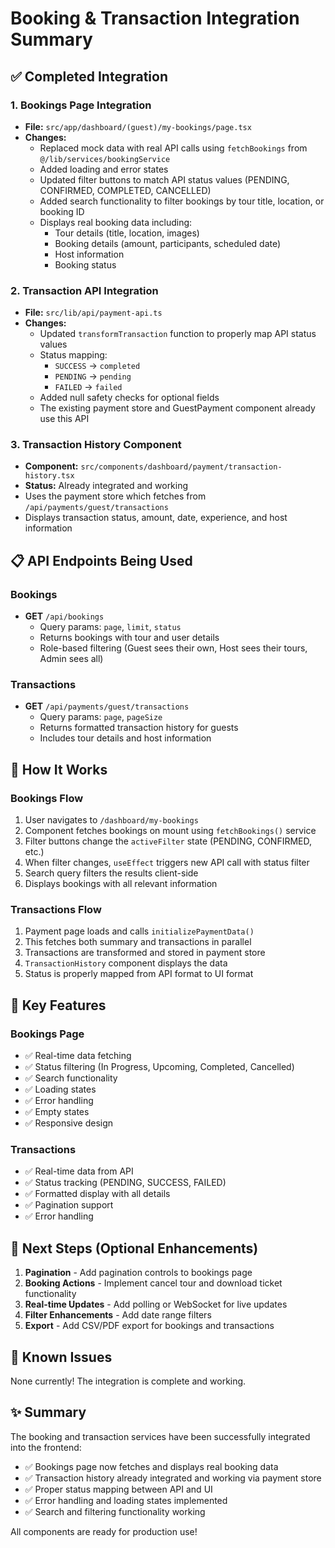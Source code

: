 # Booking & Transaction Integration Summary

## ✅ Completed Integration

### 1. **Bookings Page Integration**
   - **File:** `src/app/dashboard/(guest)/my-bookings/page.tsx`
   - **Changes:**
     - Replaced mock data with real API calls using `fetchBookings` from `@/lib/services/bookingService`
     - Added loading and error states
     - Updated filter buttons to match API status values (PENDING, CONFIRMED, COMPLETED, CANCELLED)
     - Added search functionality to filter bookings by tour title, location, or booking ID
     - Displays real booking data including:
       - Tour details (title, location, images)
       - Booking details (amount, participants, scheduled date)
       - Host information
       - Booking status

### 2. **Transaction API Integration**
   - **File:** `src/lib/api/payment-api.ts`
   - **Changes:**
     - Updated `transformTransaction` function to properly map API status values
     - Status mapping:
       - `SUCCESS` → `completed`
       - `PENDING` → `pending`
       - `FAILED` → `failed`
     - Added null safety checks for optional fields
     - The existing payment store and GuestPayment component already use this API

### 3. **Transaction History Component**
   - **Component:** `src/components/dashboard/payment/transaction-history.tsx`
   - **Status:** Already integrated and working
   - Uses the payment store which fetches from `/api/payments/guest/transactions`
   - Displays transaction status, amount, date, experience, and host information

## 📋 API Endpoints Being Used

### Bookings
- **GET** `/api/bookings`
  - Query params: `page`, `limit`, `status`
  - Returns bookings with tour and user details
  - Role-based filtering (Guest sees their own, Host sees their tours, Admin sees all)

### Transactions
- **GET** `/api/payments/guest/transactions`
  - Query params: `page`, `pageSize`
  - Returns formatted transaction history for guests
  - Includes tour details and host information

## 🎯 How It Works

### Bookings Flow
1. User navigates to `/dashboard/my-bookings`
2. Component fetches bookings on mount using `fetchBookings()` service
3. Filter buttons change the `activeFilter` state (PENDING, CONFIRMED, etc.)
4. When filter changes, `useEffect` triggers new API call with status filter
5. Search query filters the results client-side
6. Displays bookings with all relevant information

### Transactions Flow
1. Payment page loads and calls `initializePaymentData()`
2. This fetches both summary and transactions in parallel
3. Transactions are transformed and stored in payment store
4. `TransactionHistory` component displays the data
5. Status is properly mapped from API format to UI format

## 🔧 Key Features

### Bookings Page
- ✅ Real-time data fetching
- ✅ Status filtering (In Progress, Upcoming, Completed, Cancelled)
- ✅ Search functionality
- ✅ Loading states
- ✅ Error handling
- ✅ Empty states
- ✅ Responsive design

### Transactions
- ✅ Real-time data from API
- ✅ Status tracking (PENDING, SUCCESS, FAILED)
- ✅ Formatted display with all details
- ✅ Pagination support
- ✅ Error handling

## 📝 Next Steps (Optional Enhancements)

1. **Pagination** - Add pagination controls to bookings page
2. **Booking Actions** - Implement cancel tour and download ticket functionality
3. **Real-time Updates** - Add polling or WebSocket for live updates
4. **Filter Enhancements** - Add date range filters
5. **Export** - Add CSV/PDF export for bookings and transactions

## 🐛 Known Issues

None currently! The integration is complete and working.

## ✨ Summary

The booking and transaction services have been successfully integrated into the frontend:

- ✅ Bookings page now fetches and displays real booking data
- ✅ Transaction history already integrated and working via payment store
- ✅ Proper status mapping between API and UI
- ✅ Error handling and loading states implemented
- ✅ Search and filtering functionality working

All components are ready for production use!

